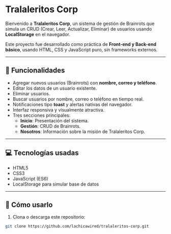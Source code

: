 # Tralaleritos Corp

Bienvenido a **Tralaleritos Corp**, un sistema de gestión de Brainrots que simula un CRUD (Crear, Leer, Actualizar, Eliminar) de usuarios usando **LocalStorage** en el navegador.  

Este proyecto fue desarrollado como práctica de **Front-end y Back-end básico**, usando HTML, CSS y JavaScript puro, sin frameworks externos.  

---

## 📝 Funcionalidades

- Agregar nuevos usuarios (Brainrots) con **nombre, correo y teléfono**.
- Editar los datos de un usuario existente.
- Eliminar usuarios.
- Buscar usuarios por nombre, correo o teléfono en tiempo real.
- Notificaciones tipo **toast** y alertas nativas del navegador.
- Interfaz responsiva y visualmente atractiva.
- Tres secciones principales:
  - **Inicio**: Presentación del sistema.
  - **Gestión**: CRUD de Brainrots.
  - **Nosotros**: Información sobre la misión de Tralaleritos Corp.

---

## 💻 Tecnologías usadas

- HTML5  
- CSS3  
- JavaScript (ES6)  
- LocalStorage para simular base de datos  

---

## 🚀 Cómo usarlo

1. Clona o descarga este repositorio:
```bash
git clone https://github.com/lachicawired/tralaleritos-corp.git
